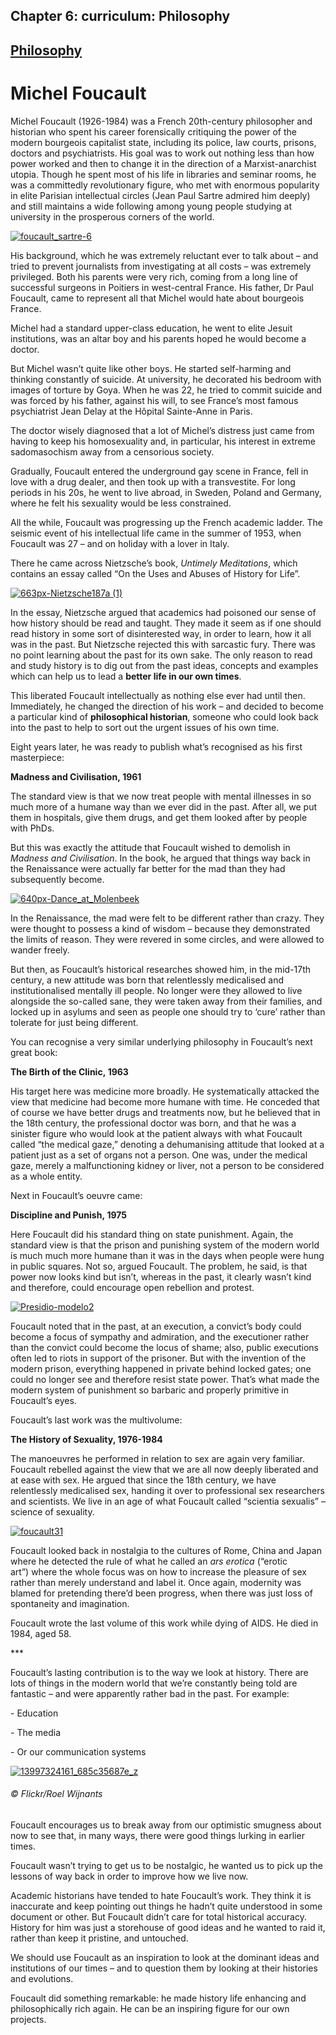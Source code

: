 Chapter  6: curriculum: Philosophy
---------------------------------

[Philosophy](../category/curriculum/philosophy/index.html)
----------------------------------------------------------

Michel Foucault
===============

<span class="s1">Michel Foucault (1926-1984) </span>was a French 20th-century philosopher and historian who spent his career forensically critiquing the power of the modern bourgeois capitalist state, including its police, law courts, prisons, doctors and psychiatrists. His goal was to work out nothing less than how power worked and then to change it in the direction of a Marxist-anarchist utopia. Though he spent most of his life in libraries and seminar rooms, he was a committedly revolutionary figure, who met with enormous popularity in elite Parisian intellectual circles (Jean Paul Sartre admired him deeply) and still maintains a wide following among young people studying at university in the prosperous corners of the world.

[![foucault\_sartre-6](http://i0.wp.com/www.thebookoflife.org/wp-content/uploads/2014/07/foucault_sartre-6.jpg?resize=635%2C416)](http://i0.wp.com/www.thebookoflife.org/wp-content/uploads/2014/07/foucault_sartre-6.jpg)

<span class="s1">His background, which he was extremely reluctant ever to talk about – and tried to prevent journalists from investigating at all costs – was extremely privileged. Both his parents were very rich, coming from a long line of successful surgeons in Poitiers in west-central France. His father, Dr Paul Foucault, came to represent all that Michel would hate about bourgeois France.</span>

<span class="s1">Michel had a standard upper-class education, he went to elite Jesuit institutions, was an altar boy and his parents hoped he would become a doctor.</span>

<span class="s1">But Michel wasn’t quite like other boys. He started self-harming and thinking constantly of suicide. At university, he decorated his bedroom with images of torture by Goya. When he was 22, he tried to commit suicide and was forced by his father, against his will, to see France’s most famous psychiatrist Jean Delay at the Hôpital Sainte-Anne in Paris.</span>

<span class="s1">The doctor wisely diagnosed that a lot of Michel’s distress just came from having to keep his homosexuality and, in particular, his interest in extreme sadomasochism away from a censorious society.</span>

<span class="s1">Gradually, Foucault entered the underground gay scene in France, fell in love with a drug dealer, and then took up with a transvestite. For long periods in his 20s, he went to live abroad, in Sweden, Poland and Germany, where he felt his sexuality would be less constrained.</span>

<span class="s1">All the while, Foucault was progressing up the French academic ladder. The seismic event of his intellectual life came in the summer of 1953, when Foucault was 27 – and on holiday with a lover in Italy.</span>

<span class="s1">There he came across Nietzsche’s book, *Untimely Meditations*, which contains an essay called “</span>On the Uses and Abuses of History for Life”.

[![663px-Nietzsche187a (1)](http://i2.wp.com/www.thebookoflife.org/wp-content/uploads/2014/07/663px-Nietzsche187a-1.jpg?resize=635%2C620)](http://i0.wp.com/www.thebookoflife.org/wp-content/uploads/2014/07/663px-Nietzsche187a-1.jpg)

<span class="s1">In the essay, Nietzsche argued that academics had poisoned our sense of how history should be read and taught. They made it seem as if one should read history in some sort of disinterested way, in order to learn, how it all was in the past. But Nietzsche rejected this with sarcastic fury. There was no point learning about the past for its own sake. The only reason to read and study history is to dig out from the past ideas, concepts and examples which can help us to lead a **better life in our own times**.</span>

<span class="s1">This liberated Foucault intellectually as nothing else ever had until then. Immediately, he changed the direction of his work – and decided to become a particular kind of **philosophical historian**, someone who could look back into the past to help to sort out the urgent issues of his own time.</span>

<span class="s1">Eight years later, he was ready to publish what’s recognised as his first masterpiece:</span>

**<span class="s1">Madness and Civilisation, 1961</span>**

<span class="s1">The standard view is that we now treat people with mental illnesses in so much more of a humane way than we ever did in the past. After all, we put them in hospitals, give them drugs, and get them looked after by people with PhDs.</span>

<span class="s1">But this was exactly the attitude that Foucault wished to demolish in *Madness and Civilisation*. In the book, he argued that things way back in the Renaissance were actually far better for the mad than they had subsequently become.</span>

[![640px-Dance\_at\_Molenbeek](http://i2.wp.com/www.thebookoflife.org/wp-content/uploads/2014/07/640px-Dance_at_Molenbeek.jpg?resize=635%2C321)](http://i2.wp.com/www.thebookoflife.org/wp-content/uploads/2014/07/640px-Dance_at_Molenbeek.jpg)

<span class="s1">In the Renaissance, the mad were felt to be different rather than crazy. They were thought to possess a kind of wisdom –<span class="Apple-converted-space"> </span>because they demonstrated the limits of reason. They were revered in some circles, and were allowed to wander freely.</span>

<span class="s1">But then, as Foucault’s historical researches showed him, in the mid-17th century, a new attitude was born that relentlessly medicalised and institutionalised mentally ill people. No longer were they allowed to live alongside the so-called sane, they were taken away from their families, and locked up in asylums and seen as people one should try to ‘cure’ rather than tolerate for just being different.</span>

<span class="s1">You can recognise a very similar underlying philosophy in Foucault’s next great book:</span>

**The Birth of the Clinic, 1963**

His target here was medicine more broadly. He systematically attacked the view that medicine had become more humane with time. He conceded that of course we have better drugs and treatments now, but he believed that in the 18th century, the professional doctor was born, and that he was a sinister figure who would look at the patient always with what Foucault called “the medical gaze,” denoting a dehumanising attitude that looked at a patient just as a set of organs not a person. One was, under the medical gaze, merely a malfunctioning kidney or liver, not a person to be considered as a whole entity.

<span class="s1">Next in Foucault’s oeuvre came: </span>

**Discipline and Punish, 1975**

Here Foucault did his standard thing on state punishment. Again, the standard view is that the prison and punishing system of the modern world is much much more humane than it was in the days when people were hung in public squares. Not so, argued Foucault. The problem, he said, is that power now looks kind but isn’t, whereas in the past, it clearly wasn’t kind and therefore, could encourage open rebellion and protest.

[![Presidio-modelo2](http://i2.wp.com/www.thebookoflife.org/wp-content/uploads/2014/07/Presidio-modelo2.jpg?resize=635%2C425)](http://i1.wp.com/www.thebookoflife.org/wp-content/uploads/2014/07/Presidio-modelo2.jpg)

<span class="s1">Foucault noted that in the past, </span>at an execution, a convict’s body could become a focus of sympathy and admiration, and the executioner rather than the convict could become the locus of shame; also, public executions often led to riots in support of the prisoner. But with the invention of the modern prison, everything happened in private behind locked gates; one could no longer see and therefore resist state power. That’s what made the modern system of punishment so barbaric and properly primitive in Foucault’s eyes.

<span class="s1">Foucault’s last work was the multivolume: </span>

**The History of Sexuality, 1976-1984**

The manoeuvres he performed in relation to sex are again very familiar. Foucault rebelled against the view that we are all now deeply liberated and at ease with sex. He argued that since the 18th century, we have relentlessly medicalised sex, handing it over to professional sex researchers and scientists. We live in an age of what Foucault called “scientia sexualis” – science of sexuality.

[![foucault31](http://i1.wp.com/www.thebookoflife.org/wp-content/uploads/2014/07/foucault31.png?resize=635%2C426)](http://i2.wp.com/www.thebookoflife.org/wp-content/uploads/2014/07/foucault31.png)

<span class="s1">Foucault looked back in nostalgia to the cultures of Rome, China and Japan where he detected the rule of what he called an *ars erotica* (“erotic art”)<span class="Apple-converted-space"> </span>where the whole focus was on how to increase the pleasure of sex rather than merely understand and label it. Once again, modernity was blamed for pretending there’d been progress, when there was just loss of spontaneity and imagination.</span>

<span class="s1">Foucault wrote the last volume of this work while dying of AIDS. He died in 1984, aged 58.</span>

<span class="s1"> \*\*\*</span>

<span class="s1">Foucault’s lasting contribution is to the way we look at history. </span>There are lots of things in the modern world that we’re constantly being told are fantastic – and were apparently rather bad in the past. For example:

<span class="s1">- Education</span>

<span class="s1">- The media</span>

<span class="s1">- Or our communication systems</span>

[![13997324161\_685c35687e\_z](http://i1.wp.com/www.thebookoflife.org/wp-content/uploads/2014/07/13997324161_685c35687e_z.jpg?resize=635%2C399)](http://i0.wp.com/www.thebookoflife.org/wp-content/uploads/2014/07/13997324161_685c35687e_z.jpg)

###### © Flickr/Roel Wijnants

<span class="s1">Foucault encourages us to break away from our optimistic smugness about now to see that, in many ways, there were good things lurking in earlier times.</span>

<span class="s1">Foucault wasn’t trying to get us to be nostalgic, he wanted us to pick up the lessons of way back in order to improve how we live now.</span>

<span class="s1">Academic historians have tended to hate Foucault’s work. They think it is inaccurate and keep pointing out things he hadn’t quite understood in some document or other. But Foucault didn’t care for total historical accuracy. History for him was just a storehouse of good ideas and he wanted to raid it, rather than keep it pristine, and untouched.</span>

<span class="s1">We should use Foucault as an inspiration to look at the dominant ideas and institutions of our times – and to question them by looking at their histories and evolutions.</span>

<span class="s1">Foucault did something remarkable: he made history life enhancing and philosophically rich again. He can be an inspiring figure for our own projects.</span>

